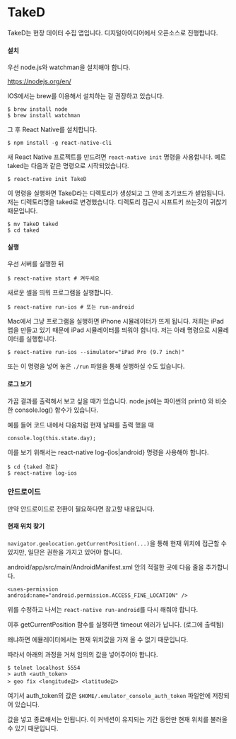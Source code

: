 # TakeD

TakeD는 현장 데이터 수집 앱입니다.
디지털아이디어에서 오픈소스로 진행합니다.

#### 설치

우선 node.js와 watchman을 설치해야 합니다.

https://nodejs.org/en/

IOS에서는 brew를 이용해서 설치하는 걸 권장하고 있습니다.

```
$ brew install node
$ brew install watchman
```

그 후 React Native를 설치합니다.

```
$ npm install -g react-native-cli
```

새 React Native 프로젝트를 만드려면 `react-native init` 명령을 사용합니다.
예로 taked는 다음과 같은 명령으로 시작되었습니다.

```
$ react-native init TakeD
```

이 명령을 실행하면 TakeD라는 디렉토리가 생성되고 그 안에 초기코드가 셑업됩니다.
저는 디렉토리명을 taked로 변경했습니다. 디렉토리 접근시 시프트키 쓰는것이 귀찮기 때문입니다.

```
$ mv TakeD taked
$ cd taked
```


#### 실행

우선 서버를 실행한 뒤

```
$ react-native start # 켜두세요
```

새로운 셸을 띄워 프로그램을 실행합니다.

```
$ react-native run-ios # 또는 run-android
```

Mac에서 그냥 프로그램을 실행하면 iPhone 시뮬레이터가 뜨게 됩니다.
저희는 iPad 앱을 만들고 있기 때문에 iPad 시뮬레이터를 띄워야 합니다.
저는 아래 명령으로 시뮬레이터를 실행합니다.

```
$ react-native run-ios --simulator="iPad Pro (9.7 inch)"
```

또는 이 명령을 넣어 놓은 `./run` 파일을 통해 실행하실 수도 있습니다.


#### 로그 보기

가끔 결과를 출력해서 보고 싶을 때가 있습니다.
node.js에는 파이썬의 print() 와 비슷한 console.log() 함수가 있습니다.

예를 들어 코드 내에서 다음처럼 현재 날짜를 출력 했을 때

```
console.log(this.state.day);
```

이를 보기 위해서는 react-native log-{ios|android} 명령을 사용해야 합니다.

```
$ cd {taked 경로}
$ react-native log-ios
```


### 안드로이드

만약 안드로이드로 전환이 필요하다면 참고할 내용입니다.

#### 현재 위치 찾기

`navigator.geolocation.getCurrentPosition(...)`을 통해 현재 위치에
접근할 수 있지만, 일단은 권한을 가지고 있어야 합니다.

android/app/src/main/AndroidManifest.xml 안의 적절한 곳에 다음 줄을 추가합니다.

```
<uses-permission android:name="android.permission.ACCESS_FINE_LOCATION" />
```

위를 수정하고 나서는 `react-native run-android`를 다시 해줘야 합니다.


이후 getCurrentPosition 함수를 실행하면 timeout 에러가 납니다. (로그에 출력됨)

왜냐하면 에뮬레이터에서는 현재 위치값을 가져 올 수 없기 때문입니다.

따라서 아래의 과정을 거쳐 임의의 값을 넣어주어야 합니다.

```
$ telnet localhost 5554
> auth <auth_token>
> geo fix <longitude값> <latitude값>
```

여기서 auth_token의 값은 `$HOME/.emulator_console_auth_token` 파일안에 저장되어 있습니다.

값을 넣고 종료해서는 안됩니다. 이 커넥션이 유지되는 기간 동안만 현재 위치를 불러올 수 있기 때문입니다.
